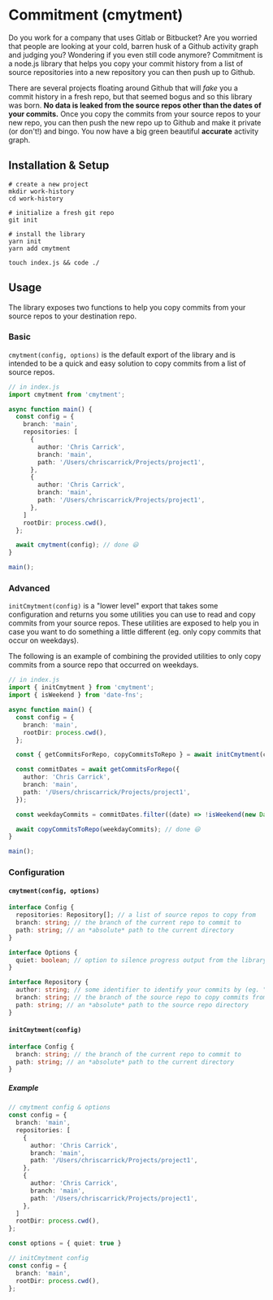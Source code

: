 # Commitment (cmytment)

Do you work for a company that uses Gitlab or Bitbucket? Are you worried that people are looking at your cold, barren husk of a Github activity graph and judging you? Wondering if you even still code anymore? Commitment is a node.js library that helps you copy your commit history from a list of source repositories into a new repository you can then push up to Github.

There are several projects floating around Github that will _fake_ you a commit history in a fresh repo, but that seemed bogus and so this library was born. **No data is leaked from the source repos other than the dates of your commits.** Once you copy the commits from your source repos to your new repo, you can then push the new repo up to Github and make it private (or don't!) and bingo. You now have a big green beautiful **accurate** activity graph.

## Installation & Setup

```
# create a new project
mkdir work-history
cd work-history

# initialize a fresh git repo
git init

# install the library
yarn init
yarn add cmytment

touch index.js && code ./
```

## Usage

The library exposes two functions to help you copy commits from your source repos to your destination repo.

### Basic

`cmytment(config, options)` is the default export of the library and is intended to be a quick and easy solution to copy commits from a list of source repos.

```typescript
// in index.js
import cmytment from 'cmytment';

async function main() {
  const config = {
    branch: 'main',
    repositories: [
      {
        author: 'Chris Carrick',
        branch: 'main',
        path: '/Users/chriscarrick/Projects/project1',
      },
      {
        author: 'Chris Carrick',
        branch: 'main',
        path: '/Users/chriscarrick/Projects/project1',
      },
    ]
    rootDir: process.cwd(),
  };

  await cmytment(config); // done 😃
}

main();
```

### Advanced

`initCmytment(config)` is a "lower level" export that takes some configuration and returns you some utilities you can use to read and copy commits from your source repos. These utilities are exposed to help you in case you want to do something a little different (eg. only copy commits that occur on weekdays).

The following is an example of combining the provided utilities to only copy commits from a source repo that occurred on weekdays.

```typescript
// in index.js
import { initCmytment } from 'cmytment';
import { isWeekend } from 'date-fns';

async function main() {
  const config = {
    branch: 'main',
    rootDir: process.cwd(),
  };

  const { getCommitsForRepo, copyCommitsToRepo } = await initCmytment(config);

  const commitDates = await getCommitsForRepo({
    author: 'Chris Carrick',
    branch: 'main',
    path: '/Users/chriscarrick/Projects/project1',
  });

  const weekdayCommits = commitDates.filter((date) => !isWeekend(new Date(date)));

  await copyCommitsToRepo(weekdayCommits); // done 😃
}

main();
```

### Configuration

#### `cmytment(config, options)`

```typescript
interface Config {
  repositories: Repository[]; // a list of source repos to copy from
  branch: string; // the branch of the current repo to commit to
  path: string; // an *absolute* path to the current directory
}

interface Options {
  quiet: boolean; // option to silence progress output from the library
}

interface Repository {
  author: string; // some identifier to identify your commits by (eg. "Chris Carrick" or "chris@crcarrick.dev")
  branch: string; // the branch of the source repo to copy commits from
  path: string; // an *absolute* path to the source repo directory
}
```

#### `initCmytment(config)`

```typescript
interface Config {
  branch: string; // the branch of the current repo to commit to
  path: string; // an *absolute* path to the current directory
}
```

##### Example

```typescript
// cmytment config & options
const config = {
  branch: 'main',
  repositories: [
    {
      author: 'Chris Carrick',
      branch: 'main',
      path: '/Users/chriscarrick/Projects/project1',
    },
    {
      author: 'Chris Carrick',
      branch: 'main',
      path: '/Users/chriscarrick/Projects/project1',
    },
  ]
  rootDir: process.cwd(),
};

const options = { quiet: true }

// initCmytment config
const config = {
  branch: 'main',
  rootDir: process.cwd(),
};
```
